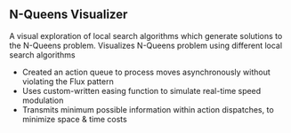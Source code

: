 
## N-Queens Visualizer

A visual exploration of local search algorithms which generate solutions to the N-Queens problem.
 Visualizes N-Queens problem using different local search algorithms
* Created an action queue to process moves asynchronously without violating the Flux pattern
* Uses custom-written easing function to simulate real-time speed modulation
* Transmits minimum possible information within action dispatches, to minimize space & time costs
